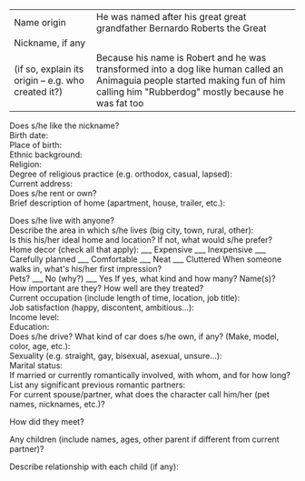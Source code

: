 

|||
|---|---|
Name origin | He was named after his great great grandfather Bernardo Roberts the Great 	 
Nickname, if any | 
(if so, explain its origin – e.g. who created it?) | Because his name is Robert and he was transformed into a dog like human called an Animaguia people started making fun of him calling him "Rubberdog" mostly because he was fat too 
Does s/he like the nickname?	 
Birth date:	 
Place of birth:	 
Ethnic background:	 
Religion:	 
Degree of religious practice 
(e.g. orthodox, casual, lapsed):	 
Current address:	 
Does s/he rent or own?	 
Brief description of home
(apartment, house, trailer, etc.):	
 

 

 

Does s/he live with anyone?	 
Describe the area in which s/he lives 
(big city, town, rural, other):	 
Is this his/her ideal home and location?
If not, what would s/he prefer?	 
Home decor (check all that apply):	___ Expensive ___ Inexpensive 
___ Carefully planned ___ Comfortable
___ Neat ___ Cluttered
When someone walks in, what's his/her first impression?	 
Pets?	___ No (why?) ___ Yes
If yes, what kind and how many? Name(s)?	 
How important are they? How well are they treated?	 
Current occupation 
(include length of time, location, job title):	 
Job satisfaction (happy, discontent, ambitious...):	 
Income level:	 
Education:	 
Does s/he drive? What kind of car does s/he own, if any? (Make, model, color, age, etc.):	 
Sexuality 
(e.g. straight, gay, bisexual, asexual, unsure...):	 
Marital status:	 
If married or currently romantically involved, with whom, and for how long?	 
List any significant previous romantic partners:	 
For current spouse/partner, what does the character call him/her (pet names, nicknames, etc.)?
 
How did they meet?
 

 

 

Any children (include names, ages, other parent if different from current partner)?
 

 

Describe relationship with each child (if any):
 

